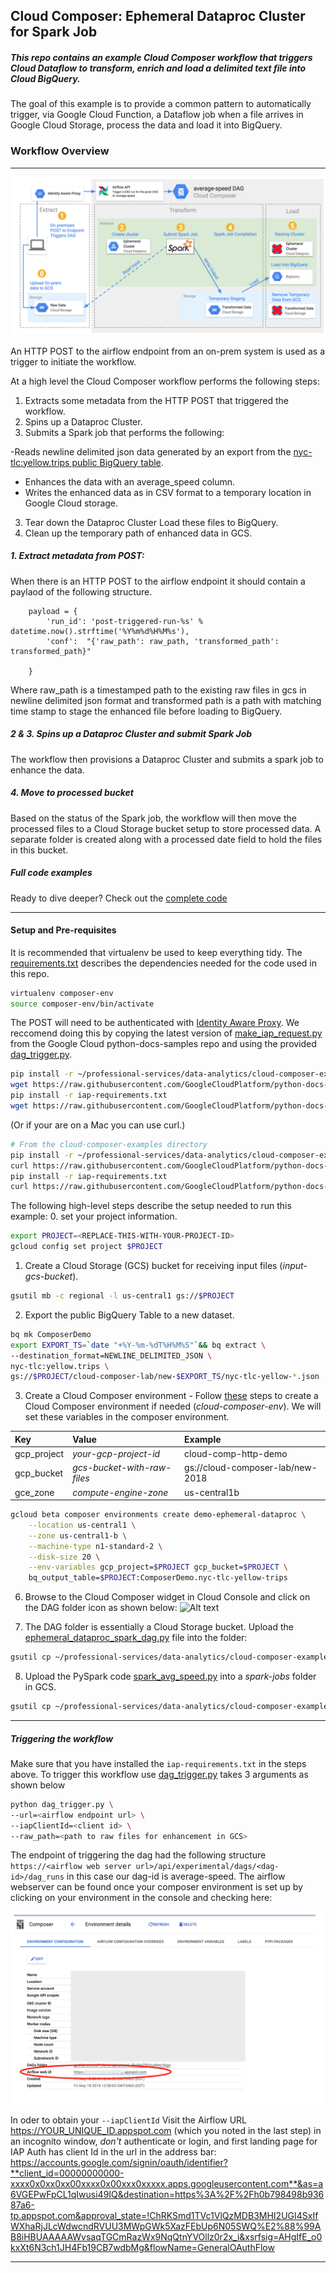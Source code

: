 ## Cloud Composer: Ephemeral Dataproc Cluster for Spark Job
##### This repo contains an example Cloud Composer workflow that triggers Cloud Dataflow to transform, enrich and load a delimited text file into Cloud BigQuery.
The goal of this example is to provide a common pattern to automatically trigger, via Google Cloud Function, a Dataflow job when a file arrives in Google Cloud Storage, process the data and load it into BigQuery.

### Workflow Overview 

***


![Alt text](../img/composer-http-post-arch.png "A diagram illustrating the workflow described below.")

An HTTP POST to the airflow endpoint from an on-prem system is used as a trigger to initiate the workflow.

At a high level the Cloud Composer workflow performs the following steps:
1. Extracts some metadata from the HTTP POST that triggered the workflow. 
2. Spins up a Dataproc Cluster. 
3. Submits a Spark job that performs the following:

-Reads newline delimited json data generated by an export from the [nyc-tlc:yellow.trips public 
     BigQuery table](https://bigquery.cloud.google.com/table/nyc-tlc:yellow.trips?pli=1).  
- Enhances the data with an average_speed column.
- Writes the enhanced data as in CSV format to a temporary location in Google Cloud storage.
3. Tear down the Dataproc Cluster Load these files to BigQuery.
4. Clean up the temporary path of enhanced data in GCS.

##### 1. Extract metadata from POST:
When there is an HTTP POST to the airflow endpoint it should contain a paylaod of the following structure.
```
    payload = {
        'run_id': 'post-triggered-run-%s' % datetime.now().strftime('%Y%m%d%H%M%s'),
        'conf':  "{'raw_path': raw_path, 'transformed_path': transformed_path}"
        
    }
```
Where raw_path is a timestamped path to the existing raw files in gcs in newline delimited json format and 
transformed path is a path with matching time stamp to stage the enhanced file before loading to BigQuery.



##### 2 & 3. Spins up a Dataproc Cluster and submit Spark Job

The workflow then provisions a Dataproc Cluster and submits a spark job to enhance the data.

##### 4. Move to processed bucket

Based on the status of the Spark job, the workflow will then move the processed files to a Cloud Storage bucket setup to store processed data. A separate folder is created along with a processed date field to hold the files in this bucket.

##### Full code examples

Ready to dive deeper? Check out the [complete code](composer_http_post_examples/ephemeral_dataproc_spark_dag.py)

***

#### Setup and Pre-requisites
It is recommended that virtualenv be used to keep everything tidy. The [requirements.txt](requirements.txt) describes the dependencies needed for the code used in this repo.
```bash
virtualenv composer-env
source composer-env/bin/activate
```
The POST will need to be authenticated with [Identity Aware Proxy](https://cloud.google.com/iap/docs/).
We reccomend doing this by copying the latest version of [make_iap_request.py](https://github.com/GoogleCloudPlatform/python-docs-samples/blob/master/iap/make_iap_request.py) 
from the Google Cloud python-docs-samples repo and using the provided [dag_trigger.py](composer_http_post_examples/dag_trigger.py).
```bash
pip install -r ~/professional-services/data-analytics/cloud-composer-examples/requirements.txt
wget https://raw.githubusercontent.com/GoogleCloudPlatform/python-docs-samples/master/iap/requirements.txt -O ~/professional-services/data-analytics/cloud-composer-examples/iap_requirements.txt
pip install -r iap-requirements.txt
wget https://raw.githubusercontent.com/GoogleCloudPlatform/python-docs-samples/master/iap/make_iap_request.py -O ~/professional-services/data-analytics/cloud-composer-examples/cloud_composer_example/composer_http_post_example/make_iap_request.py
```
(Or if your are on a Mac you can use curl.)
```bash
# From the cloud-composer-examples directory
pip install -r ~/professional-services/data-analytics/cloud-composer-examples/requirements.txt
curl https://raw.githubusercontent.com/GoogleCloudPlatform/python-docs-samples/master/iap/requirements.txt >> ~/professional-services/data-analytics/cloud-composer-examples/iap_requirements.txt
pip install -r iap-requirements.txt
curl https://raw.githubusercontent.com/GoogleCloudPlatform/python-docs-samples/master/iap/make_iap_request.py >> ~/professional-services/data-analytics/cloud-composer-examples/cloud_composer_example/composer_http_post_example/make_iap_request.py
```
The following high-level steps describe the setup needed to run this example:
0. set your project information.
```bash
export PROJECT=<REPLACE-THIS-WITH-YOUR-PROJECT-ID>
gcloud config set project $PROJECT
```
1. Create a Cloud Storage (GCS) bucket for receiving input files (*input-gcs-bucket*).
```bash
gsutil mb -c regional -l us-central1 gs://$PROJECT
```
2. Export the public BigQuery Table to a new dataset.
```bash
bq mk ComposerDemo
export EXPORT_TS=`date "+%Y-%m-%dT%H%M%S"`&& bq extract \
--destination_format=NEWLINE_DELIMITED_JSON \
nyc-tlc:yellow.trips \
gs://$PROJECT/cloud-composer-lab/new-$EXPORT_TS/nyc-tlc-yellow-*.json
```
3. Create a Cloud Composer environment - Follow [these](https://cloud.google.com/composer/docs/quickstart) steps to create a Cloud Composer environment if needed (*cloud-composer-env*).
We will set these variables in the composer environment.

| Key                   | Value                                           |Example                                   |
| :--------------------- |:---------------------------------------------- |:---------------------------              |
| gcp_project           | *your-gcp-project-id*                           |cloud-comp-http-demo                        |
| gcp_bucket            | *gcs-bucket-with-raw-files*                     |gs://cloud-composer-lab/new-2018          |
| gce_zone              | *compute-engine-zone*                           |us-central1b                              |

```bash
gcloud beta composer environments create demo-ephemeral-dataproc \
    --location us-central1 \
    --zone us-central1-b \
    --machine-type n1-standard-2 \
    --disk-size 20 \
    --env-variables gcp_project=$PROJECT gcp_bucket=$PROJECT \
    bq_output_table=$PROJECT:ComposerDemo.nyc-tlc-yellow-trips
```

6. Browse to the Cloud Composer widget in Cloud Console and click on the DAG folder icon as shown below:
![Alt text](../img/dag-folder-example.png "Screen shot showing where to find the DAG folder in the console.")

7. The DAG folder is essentially a Cloud Storage bucket. Upload the [ephemeral_dataproc_spark_dag.py](composer_http_examples/ephemeral_dataproc_spark_dag.py) file into the folder:

```bash
gsutil cp ~/professional-services/data-analytics/cloud-composer-example/cloud_composer_example/ephemeral_dataproc_spark_dag.py gs://<dag-folder>/dags
```
8. Upload the PySpark code [spark_avg_speed.py](composer_http_examples/spark_avg_speed.py) into a *spark-jobs* folder in GCS.
```bash
gsutil cp ~/professional-services/data-analytics/cloud-composer-example/cloud_composer_example/spark_avg_speed.py gs://$PROJECT/spark-jobs/
``` 
***

##### Triggering the workflow

Make sure that you have installed the `iap-requirements.txt` in the steps above.
To trigger this workflow use [dag_trigger.py](composer_http_post_examples/dag_trigger.py) takes 3 arguments as shown below
```bash
python dag_trigger.py \
--url=<airflow endpoint url> \
--iapClientId=<client id> \
--raw_path=<path to raw files for enhancement in GCS>
```
The endpoint of triggering the dag had the following structure `https://<airflow web server url>/api/experimental/dags/<dag-id>/dag_runs` in this case our dag-id is average-speed.
The airflow webserver can be found once your composer environment is set up by clicking on your environment in the console and checking here:

![Alt text](../img/airflow-ui.png "Screen Shot showing how to get the airflow URL")

In oder to obtain your `--iapClientId` 
Visit the Airflow URL https://YOUR_UNIQUE_ID.appspot.com (which you noted in the last step) in an incognito window, *don't* authenticate or login, and first landing page for IAP Auth has client Id in the url in the address bar: 
https://accounts.google.com/signin/oauth/identifier?**client_id=00000000000-xxxx0x0xx0xx00xxxx0x00xxx0xxxxx.apps.googleusercontent.com**&as=a6VGEPwFpCL1qIwusi49IQ&destination=https%3A%2F%2Fh0b798498b93687a6-tp.appspot.com&approval_state=!ChRKSmd1TVc1VlQzMDB3MHI2UGI4SxIfWXhaRjJLcWdwcndRVUU3MWpGWk5XazFEbUp6N05SWQ%E2%88%99AB8iHBUAAAAAWvsaqTGCmRazWx9NqQtnYVOllz0r2x_i&xsrfsig=AHgIfE_o0kxXt6N3ch1JH4Fb19CB7wdbMg&flowName=GeneralOAuthFlow

***